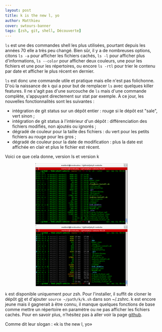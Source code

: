 ```yaml
---
layout: post
title: k is the new l, yo
author: Matthieu
cover: swtours-banner
tags: [zsh, git, shell, Découverte]
---
```


`ls` est une des commandes shell les plus utilisées, pourtant depuis les années 70 elle a très peu changé. Bien sûr, il y a de nombreuses options, citons `ls -a` pour afficher les fichiers cachés, `ls -l` pour afficher plus d'informations, `ls --color` pour afficher deux couleurs, une pour les fichiers et une pour les répertoires, ou encore `ls -rtl` pour trier le contenu par date et afficher le plus récent en dernier.

`ls` est donc une commande utile et pratique mais elle n'est pas folichonne. D'où la naissance de `k` qui a pour but de remplacer `ls` avec quelques killer features. Il ne s'agit pas d'une surcouche de `ls` mais d'une commande complète, s'appuyant directement sur stat par exemple. À ce jour, les nouvelles fonctionnalités sont les suivantes :

- intégration de git status sur un dépôt entier : rouge si le dépôt est "sale", vert sinon ;
- intégration de git status à l'intérieur d'un dépôt : différenciation des fichiers modifiés, non ajoutés ou ignorés ;
- dégradé de couleur pour la taille des fichiers : du vert pour les petits fichiers au rouge pour les gros ;
- dégradé de couleur pour la date de modification : plus la date est affichée en clair et plus le fichier est récent.

Voici ce que cela donne, version ls et version k

<div style="text-align : center">
<a style="display: inline" href="/images/postKisTheNewL/lsalcolor.png" data-lightbox="image-0" title="version k">
        <img class="medium" src="/images/postKisTheNewL/lsalcolor_min.png" alt="version k"/>
</a>
<a style="display: inline" href="/images/postKisTheNewL/k.png" data-lightbox="image-0" title="version k">
        <img class="medium" src="/images/postKisTheNewL/k_min.png" alt="version k"/>
</a>
</div>


`k` est disponible uniquement pour zsh. Pour l'installer, il suffit de cloner le dépôt [git](https://github.com/supercrabtree/k) et d'ajouter `source ~/path/k/k.sh` dans son ~/.zshrc.
k est encore jeune mais il gagnerait à être connu, il manque quelques fonctions de base comme mettre un répertoire en paramètre ou ne pas afficher les fichiers cachés.
Pour en savoir plus, n'hésitez pas à aller voir la page [github](https://github.com/supercrabtree/k).

Comme dit leur slogan : «k is the new l, yo»
